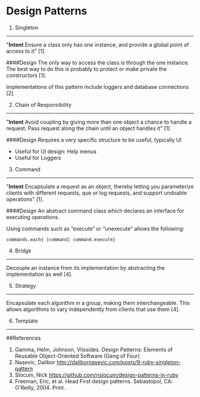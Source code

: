 Design Patterns
=================


1. Singleton
---------
"**Intent** Ensure a class only has one instance, and provide a global point of access to it" [1].

####Design
The only way to access the class is through the one instance.  The best way to do this is probably to protect or make private the constructors [1].

Implementations of this pattern include loggers and database connections [2].




2. Chain of Responsibility
-----------------------
"**Intent** Avoid coupling by giving more than one object a chance to handle a request.  Pass request along the chain until an object handles it" [1]

####Design
Requires a very specific structure to be useful, typically UI

- Useful for UI design: Help menus
- Useful for Loggers






3. Command
-------
"**Intent** Encapsulate a request as an object, thereby letting you parameterize clients with different requests, que or log requests, and support undoable operations" [1].

####Design
An abstract command class which declares an interface for executing operations.

Using commands such as “execute” or “unexecute” allows the following:
	
	commands.each{ |command| command.execute}





4. Bridge
--------
Decouple an instance from its implementation by abstracting the implementation as well [4].



5. Strategy
--------
Encapsulate each algorithm in a group, making them interchangeable.  This allows algorithms to vary independently from clients that use them [4].



6. Template
--------



##References
1. Gamma, Helm, Johnson, Vlissides.  Design Patterns: Elements of Reusable Object-Oriented Software (Gang of Four)
2. Nasevic, Dalibor  http://dalibornasevic.com/posts/9-ruby-singleton-pattern
3. Slocum, Nick		https://github.com/nslocum/design-patterns-in-ruby
4. Freeman, Eric, et al. Head First design patterns. Sebastopol, CA: O'Reilly, 2004. Print.

